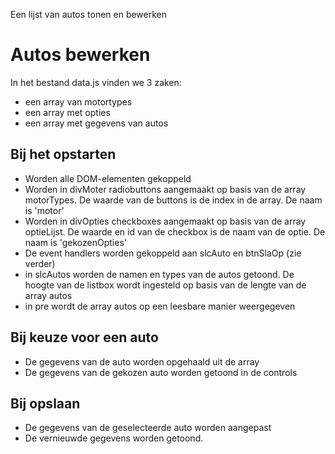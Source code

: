 Een lijst van autos tonen en bewerken
# Autos bewerken
In het bestand data.js vinden we 3 zaken:
- een array van motortypes
- een array met opties
- een array met gegevens van autos
## Bij het opstarten
- Worden alle DOM-elementen gekoppeld
- Worden in divMoter radiobuttons aangemaakt op basis van de array motorTypes. De waarde van de buttons is de index in de array. 
  De naam is 'motor'
- Worden in divOpties checkboxes aangemaakt op basis van de array optieLijst. De waarde en id van de checkbox is de naam van de optie.
  De naam is 'gekozenOpties'
- De event handlers worden gekoppeld aan slcAuto en btnSlaOp (zie verder)
- in slcAutos worden de namen en types van de autos getoond. De hoogte van de listbox wordt ingesteld op basis van de lengte van de array autos
- in pre wordt de array autos op een leesbare manier weergegeven
## Bij keuze voor een auto
- De gegevens van de auto worden opgehaald uit de array
- De gegevens van de gekozen auto worden getoond in de controls
## Bij opslaan
- De gegevens van de geselecteerde auto worden aangepast
- De vernieuwde gegevens worden getoond.
